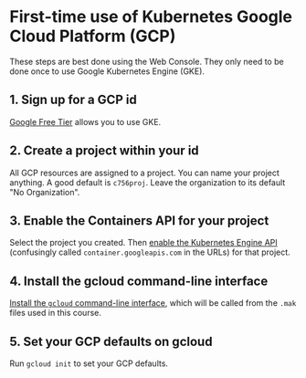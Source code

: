 # First-time use of Kubernetes Google Cloud Platform (GCP)

These steps are best done using the Web Console.  They only need to be
done once to use Google Kubernetes Engine (GKE).

## 1. Sign up for a GCP id

[Google Free Tier](https://cloud.google.com/free) allows you to use
GKE.

## 2. Create a project within your id

All GCP resources are assigned to a project.  You can name your
project anything. A good default is `c756proj`.  Leave the
organization to its default "No Organization".

## 3. Enable the Containers API for your project

Select the project you created.  Then
[enable the Kubernetes Engine API](https://console.cloud.google.com/apis/api/container.googleapis.com/overview)
(confusingly called `container.googleapis.com` in the URLs) for that
project.

## 4. Install the gcloud command-line interface

[Install the `gcloud` command-line interface](https://cloud.google.com/sdk/docs/install),
which will be called from the `.mak` files used in this course.

## 5. Set your GCP defaults on gcloud

Run `gcloud init` to set your GCP defaults.


